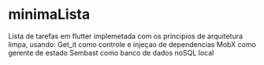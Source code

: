 # minimaLista

Lista de tarefas em flutter implemetada com os principios de arquitetura limpa, usando:
  Get_it como controle e injeçao de dependencias
  MobX como gerente de estado
  Sembast como banco de dados noSQL local


